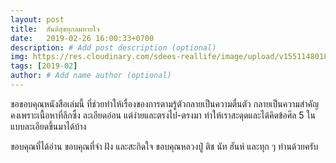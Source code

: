 ```yaml
---
layout: post
title:  สันติสุขทุกลมหายใจ
date:   2019-02-26 16:00:33+0700
description: # Add post description (optional)
img: https://res.cloudinary.com/sdees-reallife/image/upload/v1551148018/IMG_20190226_091847632.jpg # Add image post (optional)
tags: [2019-02]
author: # Add name author (optional)
---
```

ขอขอบคุณหนังสือเล่มนี้ ที่ช่วยทำให้เรื่องของการตามรู้ตัวกลายเป็นความตื่นตัว กลายเป็นความสำคัญ คงเพราะเนื้อหาที่ลึกซึ้ง ละเอียดอ่อน แต่ง่ายและตรงไป-ตรงมา ทำให้เราสะดุดและได้คิดข้อศีล 5 ในแบบละเอียดขึ้นมาได้บ้าง

ขอบคุณที่ได้อ่าน ขอบคุณที่จำ ฝัง และสะกิดใจ ขอบคุณหลวงปู่ ติช นัท ฮันห์ และทุก ๆ ท่านด้วยครับ

